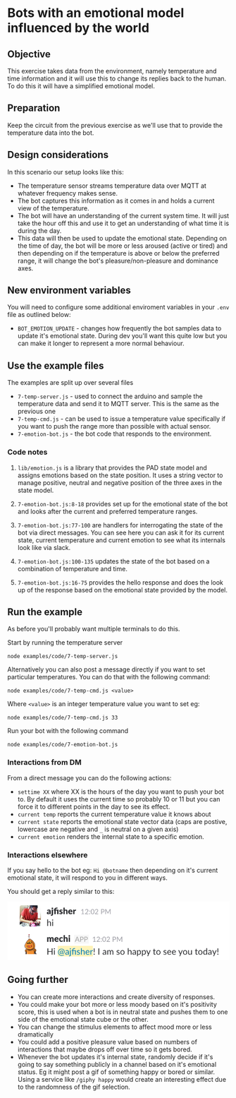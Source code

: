 # Bots with an emotional model influenced by the world

## Objective

This exercise takes data from the environment, namely temperature and time
information and it will use this to change its replies back to the human. To
do this it will have a simplified emotional model.

## Preparation

Keep the circuit from the previous exercise as we'll use that to provide the
temperature data into the bot.


## Design considerations

In this scenario our setup looks like this:

* The temperature sensor streams temperature data over MQTT at whatever frequency
makes sense.
* The bot captures this information as it comes in and holds a current view of
the temperature.
* The bot will have an understanding of the current system time. It will just
take the hour off this and use it to get an understanding of what time it is
during the day.
* This data will then be used to update the emotional state. Depending on the
time of day, the bot will be more or less aroused (active or tired) and then
depending on if the temperature is above or below the preferred range, it will
change the bot's pleasure/non-pleasure and dominance axes.

## New environment variables

You will need to configure some additional enviroment variables in your `.env`
file as outlined below:

* `BOT_EMOTION_UPDATE` - changes how frequently the bot samples data to update
it's emotional state. During dev you'll want this quite low but you can make it
longer to represent a more normal behaviour.

## Use the example files

The examples are split up over several files


* `7-temp-server.js` - used to connect the arduino and sample the temperature
data and send it to MQTT server. This is the same as the previous one
* `7-temp-cmd.js` - can be used to issue a temperature value specifically if
you want to push the range more than possible with actual sensor.
* `7-emotion-bot.js` - the bot code that responds to the environment.

### Code notes


1. `lib/emotion.js` is a library that provides the PAD state model and
assigns emotions based on the state position. It uses a string vector to
manage positive, neutral and negative position of the three axes in the state
model.

2. `7-emotion-bot.js:8-18` provides set up for the emotional state of the
bot and looks after the current and preferred temperature ranges.

3. `7-emotion-bot.js:77-100` are handlers for interrogating the state of the
bot via direct messages. You can see here you can ask it for its current state,
current temperature and current emotion to see what its internals look like
via slack.

4. `7-emotion-bot.js:100-135` updates the state of the bot based on a combination
of temperature and time.

5. `7-emotion-bot.js:16-75` provides the hello response and does the look up
of the response based on the emotional state provided by the model.

## Run the example

As before you'll probably want multiple terminals to do this.

Start by running the temperature server

```
node examples/code/7-temp-server.js
```

Alternatively you can also post a message directly if you want to set particular
temperatures. You can do that with the following command:

```
node examples/code/7-temp-cmd.js <value>
```

Where `<value>` is an integer temperature value you want to set eg:

```
node examples/code/7-temp-cmd.js 33
```

Run your bot with the following command

```
node examples/code/7-emotion-bot.js
```

### Interactions from DM

From a direct message you can do the following actions:

* `settime XX` where XX is the hours of the day you want to push your bot to.
By default it uses the current time so probably 10 or 11 but you can force it
to different points in the day to see its effect.
* `current temp` reports the current temperature value it knows about
* `current state` reports the emotional state vector data (caps are postive,
lowercase are negative and `_` is neutral on a given axis)
* `current emotion` renders the internal state to a specific emotion.

### Interactions elsewhere

If you say hello to the bot eg: `Hi @botname` then depending on it's current
emotional state, it will respond to you in different ways.

You should get a reply similar to this:

![](../slides/images/emotion_bot_response.png)

## Going further

* You can create more interactions and create diversity of responses.
* You could make your bot more or less moody based on it's positivity score,
this is used when a bot is in neutral state and pushes them to one side of the
emotional state cube or the other.
* You can change the stimulus elements to affect mood more or less dramatically
* You could add a positive pleasure value based on numbers of interactions that
maybe drops off over time so it gets bored.
* Whenever the bot updates it's internal state, randomly decide if it's going
to say something publicly in a channel based on it's emotional status. Eg it
might post a gif of something happy or bored or similar. Using a service like
`/giphy happy` would create an interesting effect due to the randomness of the
gif selection.



